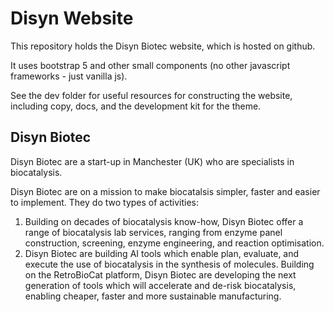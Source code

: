 # Disyn Website

This repository holds the Disyn Biotec website, which is hosted on github.  

It uses bootstrap 5 and other small components (no other javascript frameworks - just vanilla js).  

See the dev folder for useful resources for constructing the website, including copy, docs, and the development kit for the theme.

## Disyn Biotec
Disyn Biotec are a start-up in Manchester (UK) who are specialists in biocatalysis.  

Disyn Biotec are on a mission to make biocatalsis simpler, faster and easier to implement.  They do two types of activities:
1. Building on decades of biocatalysis know-how, Disyn Biotec offer a range of biocatalysis lab services, ranging from enzyme panel construction, screening, enzyme engineering, and reaction optimisation.  
2. Disyn Biotec are building AI tools which enable plan, evaluate, and execute the use of biocatalysis in the synthesis of molecules.  Building on the RetroBioCat platform, Disyn Biotec are developing the next generation of tools which will accelerate and de-risk biocatalysis, enabling cheaper, faster and more sustainable manufacturing.

